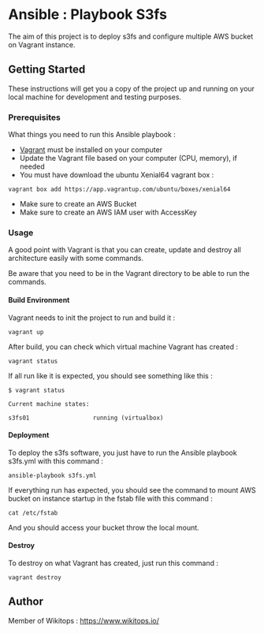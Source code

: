 # Ansible : Playbook S3fs
The aim of this project is to deploy s3fs and configure multiple AWS bucket on Vagrant instance.

## Getting Started

These instructions will get you a copy of the project up and running on your local machine for development and testing purposes.

### Prerequisites

What things you need to run this Ansible playbook :

* [Vagrant](https://www.vagrantup.com/docs/installation/) must be installed on your computer
* Update the Vagrant file based on your computer (CPU, memory), if needed
* You must have download the ubuntu Xenial64 vagrant box :

```
vagrant box add https://app.vagrantup.com/ubuntu/boxes/xenial64
```
* Make sure to create an AWS Bucket
* Make sure to create an AWS IAM user with AccessKey

### Usage

A good point with Vagrant is that you can create, update and destroy all architecture easily with some commands.

Be aware that you need to be in the Vagrant directory to be able to run the commands.

#### Build Environment

Vagrant needs to init the project to run and build it :

```
vagrant up
```

After build, you can check which virtual machine Vagrant has created :

```
vagrant status
```

If all run like it is expected, you should see something like this :

```
$ vagrant status

Current machine states:

s3fs01                  running (virtualbox)
```

#### Deployment

To deploy the s3fs software, you just have to run the Ansible playbook s3fs.yml with this command :

```
ansible-playbook s3fs.yml
```

If everything run has expected, you should see the command to mount AWS bucket on instance startup in the fstab file with this command :

```
cat /etc/fstab
```

And you should access your bucket throw the local mount.

#### Destroy

To destroy on what Vagrant has created, just run this command :

```
vagrant destroy
```

## Author

Member of Wikitops : https://www.wikitops.io/
